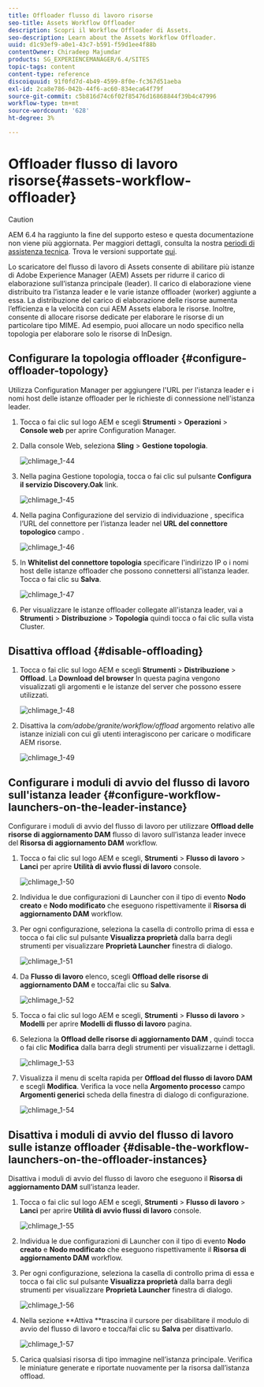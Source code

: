 ```yaml
---
title: Offloader flusso di lavoro risorse
seo-title: Assets Workflow Offloader
description: Scopri il Workflow Offloader di Assets.
seo-description: Learn about the Assets Workflow Offloader.
uuid: d1c93ef9-a0e1-43c7-b591-f59d1ee4f88b
contentOwner: Chiradeep Majumdar
products: SG_EXPERIENCEMANAGER/6.4/SITES
topic-tags: content
content-type: reference
discoiquuid: 91f0fd7d-4b49-4599-8f0e-fc367d51aeba
exl-id: 2ca8e786-042b-44f6-ac60-834eca64f79f
source-git-commit: c5b816d74c6f02f85476d16868844f39b4c47996
workflow-type: tm+mt
source-wordcount: '628'
ht-degree: 3%

---
```


# Offloader flusso di lavoro risorse{#assets-workflow-offloader}

>[!CAUTION]
>
>AEM 6.4 ha raggiunto la fine del supporto esteso e questa documentazione non viene più aggiornata. Per maggiori dettagli, consulta la nostra [periodi di assistenza tecnica](https://helpx.adobe.com/it/support/programs/eol-matrix.html). Trova le versioni supportate [qui](https://experienceleague.adobe.com/docs/).

Lo scaricatore del flusso di lavoro di Assets consente di abilitare più istanze di Adobe Experience Manager (AEM) Assets per ridurre il carico di elaborazione sull’istanza principale (leader). Il carico di elaborazione viene distribuito tra l’istanza leader e le varie istanze offloader (worker) aggiunte a essa. La distribuzione del carico di elaborazione delle risorse aumenta l’efficienza e la velocità con cui AEM Assets elabora le risorse. Inoltre, consente di allocare risorse dedicate per elaborare le risorse di un particolare tipo MIME. Ad esempio, puoi allocare un nodo specifico nella topologia per elaborare solo le risorse di InDesign.

## Configurare la topologia offloader {#configure-offloader-topology}

Utilizza Configuration Manager per aggiungere l&#39;URL per l&#39;istanza leader e i nomi host delle istanze offloader per le richieste di connessione nell&#39;istanza leader.

1. Tocca o fai clic sul logo AEM e scegli **Strumenti** > **Operazioni** > **Console web** per aprire Configuration Manager.
1. Dalla console Web, seleziona **Sling** >  **Gestione topologia**.

   ![chlimage_1-44](assets/chlimage_1-44.png)

1. Nella pagina Gestione topologia, tocca o fai clic sul pulsante **Configura il servizio Discovery.Oak** link.

   ![chlimage_1-45](assets/chlimage_1-45.png)

1. Nella pagina Configurazione del servizio di individuazione , specifica l’URL del connettore per l’istanza leader nel **URL del connettore topologico** campo .

   ![chlimage_1-46](assets/chlimage_1-46.png)

1. In **Whitelist del connettore topologia** specificare l&#39;indirizzo IP o i nomi host delle istanze offloader che possono connettersi all&#39;istanza leader. Tocca o fai clic su **Salva**.

   ![chlimage_1-47](assets/chlimage_1-47.png)

1. Per visualizzare le istanze offloader collegate all&#39;istanza leader, vai a **Strumenti** > **Distribuzione** > **Topologia** quindi tocca o fai clic sulla vista Cluster.

## Disattiva offload {#disable-offloading}

1. Tocca o fai clic sul logo AEM e scegli **Strumenti** > **Distribuzione** > **Offload**. La **Download del browser** In questa pagina vengono visualizzati gli argomenti e le istanze del server che possono essere utilizzati.

   ![chlimage_1-48](assets/chlimage_1-48.png)

1. Disattiva la *com/adobe/granite/workflow/offload* argomento relativo alle istanze iniziali con cui gli utenti interagiscono per caricare o modificare AEM risorse.

   ![chlimage_1-49](assets/chlimage_1-49.png)

## Configurare i moduli di avvio del flusso di lavoro sull&#39;istanza leader {#configure-workflow-launchers-on-the-leader-instance}

Configurare i moduli di avvio del flusso di lavoro per utilizzare **Offload delle risorse di aggiornamento DAM** flusso di lavoro sull’istanza leader invece del **Risorsa di aggiornamento DAM** workflow.

1. Tocca o fai clic sul logo AEM e scegli, **Strumenti** > **Flusso di lavoro** > **Lanci** per aprire **Utilità di avvio flussi di lavoro** console.

   ![chlimage_1-50](assets/chlimage_1-50.png)

1. Individua le due configurazioni di Launcher con il tipo di evento **Nodo creato** e **Nodo modificato** che eseguono rispettivamente il **Risorsa di aggiornamento DAM** workflow.
1. Per ogni configurazione, seleziona la casella di controllo prima di essa e tocca o fai clic sul pulsante **Visualizza proprietà** dalla barra degli strumenti per visualizzare **Proprietà Launcher** finestra di dialogo.

   ![chlimage_1-51](assets/chlimage_1-51.png)

1. Da **Flusso di lavoro** elenco, scegli **Offload delle risorse di aggiornamento DAM** e tocca/fai clic su **Salva**.

   ![chlimage_1-52](assets/chlimage_1-52.png)

1. Tocca o fai clic sul logo AEM e scegli, **Strumenti** > **Flusso di lavoro** > **Modelli** per aprire **Modelli di flusso di lavoro** pagina.
1. Seleziona la **Offload delle risorse di aggiornamento DAM** , quindi tocca o fai clic **Modifica** dalla barra degli strumenti per visualizzarne i dettagli.

   ![chlimage_1-53](assets/chlimage_1-53.png)

1. Visualizza il menu di scelta rapida per **Offload del flusso di lavoro DAM** e scegli **Modifica**. Verifica la voce nella **Argomento processo** campo **Argomenti generici** scheda della finestra di dialogo di configurazione.

   ![chlimage_1-54](assets/chlimage_1-54.png)

## Disattiva i moduli di avvio del flusso di lavoro sulle istanze offloader {#disable-the-workflow-launchers-on-the-offloader-instances}

Disattiva i moduli di avvio del flusso di lavoro che eseguono il **Risorsa di aggiornamento DAM** sull’istanza leader.

1. Tocca o fai clic sul logo AEM e scegli, **Strumenti** > **Flusso di lavoro** > **Lanci** per aprire **Utilità di avvio flussi di lavoro** console.

   ![chlimage_1-55](assets/chlimage_1-55.png)

1. Individua le due configurazioni di Launcher con il tipo di evento **Nodo creato** e **Nodo modificato** che eseguono rispettivamente il **Risorsa di aggiornamento DAM** workflow.
1. Per ogni configurazione, seleziona la casella di controllo prima di essa e tocca o fai clic sul pulsante **Visualizza proprietà** dalla barra degli strumenti per visualizzare **Proprietà Launcher** finestra di dialogo.

   ![chlimage_1-56](assets/chlimage_1-56.png)

1. Nella sezione **Attiva **trascina il cursore per disabilitare il modulo di avvio del flusso di lavoro e tocca/fai clic su **Salva** per disattivarlo.

   ![chlimage_1-57](assets/chlimage_1-57.png)

1. Carica qualsiasi risorsa di tipo immagine nell’istanza principale. Verifica le miniature generate e riportate nuovamente per la risorsa dall’istanza offload.
